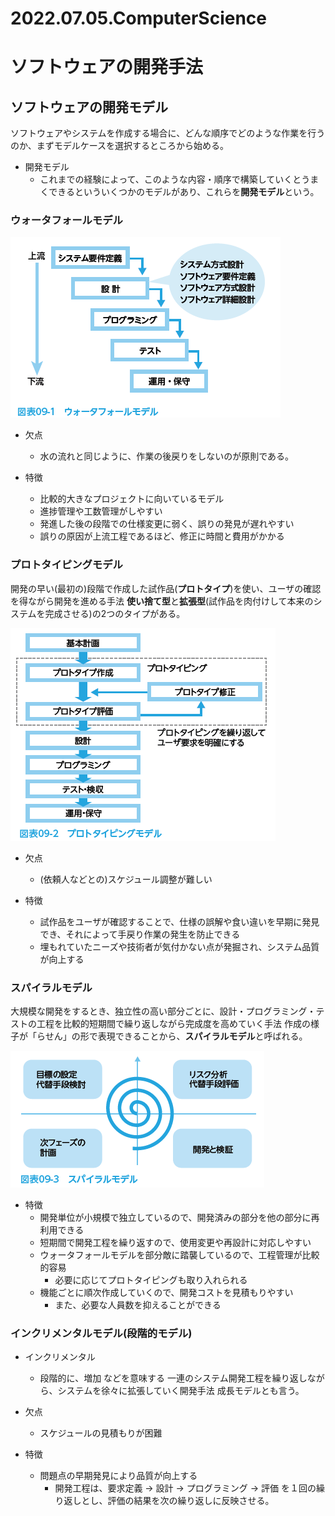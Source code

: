 # 2022.07.05.ComputerScience
# ソフトウェアの開発手法
## ソフトウェアの開発モデル
ソフトウェアやシステムを作成する場合に、どんな順序でどのような作業を行うのか、まずモデルケースを選択するところから始める。
- 開発モデル
  - これまでの経験によって、このような内容・順序で構築していくとうまくできるといういくつかのモデルがあり、これらを**開発モデル**という。

### ウォータフォールモデル
![picture 1](../../../images/e7f9df366ac1db65b2bfa0a53ba889bf6c2fcd4129e0e9101c7f3a8f556a0b31.png)

- 欠点
  - 水の流れと同じように、作業の後戻りをしないのが原則である。

- 特徴
  - 比較的大きなプロジェクトに向いているモデル
  - 進捗管理や工数管理がしやすい
  - 発進した後の段階での仕様変更に弱く、誤りの発見が遅れやすい
  - 誤りの原因が上流工程であるほど、修正に時間と費用がかかる

### プロトタイピングモデル
開発の早い(最初の)段階で作成した試作品(**プロトタイプ**)を使い、ユーザの確認を得ながら開発を進める手法
**使い捨て型**と**拡張型**(試作品を肉付けして本来のシステムを完成させる)の2つのタイプがある。

![picture 2](../../../images/274d9be81c69cdb8e4e89807ba3aafcdd240b9770c44f6b00474d2481f8dcd44.png)

- 欠点
  - (依頼人などとの)スケジュール調整が難しい

- 特徴
  - 試作品をユーザが確認することで、仕様の誤解や食い違いを早期に発見でき、それによって手戻り作業の発生を防止できる
  - 埋もれていたニーズや技術者が気付かない点が発掘され、システム品質が向上する


### スパイラルモデル
大規模な開発をするとき、独立性の高い部分ごとに、設計・プログラミング・テストの工程を比較的短期間で繰り返しながら完成度を高めていく手法
作成の様子が「らせん」の形で表現できることから、**スパイラルモデル**と呼ばれる。

![picture 3](../../../images/6376bdbf4ec9be1200cf411babfbc1a580dd28de50d595988df65f0fa9c9703a.png)

- 特徴
  - 開発単位が小規模で独立しているので、開発済みの部分を他の部分に再利用できる
  - 短期間で開発工程を繰り返すので、使用変更や再設計に対応しやすい
  - ウォータフォールモデルを部分敵に踏襲しているので、工程管理が比較的容易
    - 必要に応じてプロトタイピングも取り入れられる
  - 機能ごとに順次作成していくので、開発コストを見積もりやすい
    - また、必要な人員数を抑えることができる


### インクリメンタルモデル(段階的モデル)
- インクリメンタル
  - 段階的に、増加 などを意味する
一連のシステム開発工程を繰り返しながら、システムを徐々に拡張していく開発手法
成長モデルとも言う。

- 欠点
  - スケジュールの見積もりが困難

- 特徴
  - 問題点の早期発見により品質が向上する
    - 開発工程は、要求定義 -> 設計 -> プログラミング -> 評価 を１回の繰り返しとし、評価の結果を次の繰り返しに反映させる。
